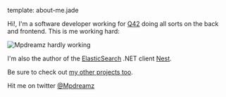 template: about-me.jade

Hi!, I'm a software developer working for [Q42](http://www.q42.nl) doing all sorts on the back and frontend. This is me working hard:

![Mpdreamz hardly working](/images/martijnl.gif)

I'm also the author of the [ElasticSearch](http://www.elasticsearch.org) .NET client [Nest](http://www.github.com/Mpdreamz/NEST). 

Be sure to check out [my other projects too](http://www.github.com/Mpdreamz).

Hit me on twitter [@Mpdreamz](https://twitter.com/mpdreamz)
